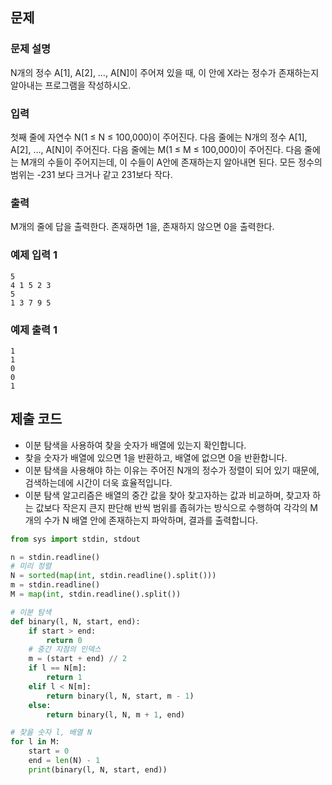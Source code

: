 ## 문제

### 문제 설명

N개의 정수 A[1], A[2], …, A[N]이 주어져 있을 때, 이 안에 X라는 정수가 존재하는지 알아내는 프로그램을 작성하시오.

### 입력

첫째 줄에 자연수 N(1 ≤ N ≤ 100,000)이 주어진다. 다음 줄에는 N개의 정수 A[1], A[2], …, A[N]이 주어진다. 다음 줄에는 M(1 ≤ M ≤ 100,000)이 주어진다. 다음 줄에는 M개의 수들이 주어지는데, 이 수들이 A안에 존재하는지 알아내면 된다. 모든 정수의 범위는 -231 보다 크거나 같고 231보다 작다.

### 출력

M개의 줄에 답을 출력한다. 존재하면 1을, 존재하지 않으면 0을 출력한다.

### 예제 입력 1

```
5
4 1 5 2 3
5
1 3 7 9 5

```

### 예제 출력 1

```
1
1
0
0
1

```

## 제출 코드

- 이분 탐색을 사용하여 찾을 숫자가 배열에 있는지 확인합니다.
- 찾을 숫자가 배열에 있으면 1을 반환하고, 배열에 없으면 0을 반환합니다.
- 이분 탐색을 사용해야 하는 이유는 주어진 N개의 정수가 정렬이 되어 있기 때문에, 검색하는데에 시간이 더욱 효율적입니다.
- 이분 탐색 알고리즘은 배열의 중간 값을 찾아 찾고자하는 값과 비교하며, 찾고자 하는 값보다 작은지 큰지 판단해 반씩 범위를 좁혀가는 방식으로 수행하여 각각의 M개의 수가 N 배열 안에 존재하는지 파악하며, 결과를 출력합니다.

```python
from sys import stdin, stdout

n = stdin.readline()
# 미리 정렬
N = sorted(map(int, stdin.readline().split()))
m = stdin.readline()
M = map(int, stdin.readline().split())

# 이분 탐색
def binary(l, N, start, end):
    if start > end:
        return 0
    # 중간 지점의 인덱스
    m = (start + end) // 2
    if l == N[m]:
        return 1
    elif l < N[m]:
        return binary(l, N, start, m - 1)
    else:
        return binary(l, N, m + 1, end)

# 찾을 숫자 l, 배열 N
for l in M:
    start = 0
    end = len(N) - 1
    print(binary(l, N, start, end))
```